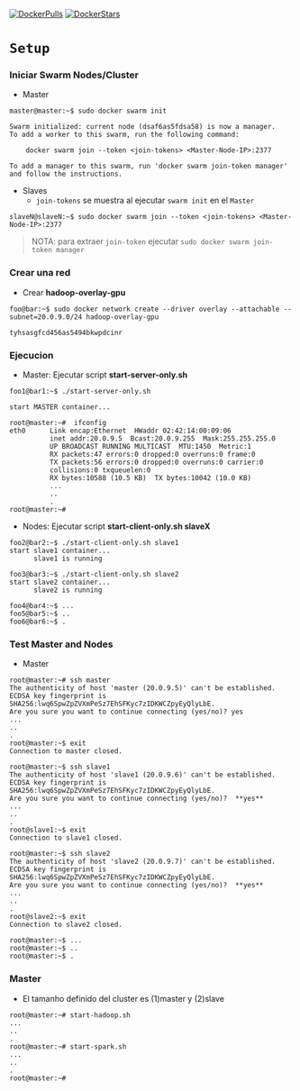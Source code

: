 

[![DockerPulls](https://img.shields.io/docker/pulls/luigymach/hadoop-spark-gpu-cluster.svg)](https://registry.hub.docker.com/u/luigymach/hadoop-spark-gpu-cluster/) [![DockerStars](https://img.shields.io/docker/stars/luigymach/hadoop-spark-gpu-cluster.svg)](https://registry.hub.docker.com/u/luigymach/hadoop-spark-gpu-cluster/)


`Setup`
=======

### Iniciar Swarm Nodes/Cluster

- Master
```console
master@master:~$ sudo docker swarm init

Swarm initialized: current node (dsaf6as5fdsa58) is now a manager.
To add a worker to this swarm, run the following command:

    docker swarm join --token <join-tokens> <Master-Node-IP>:2377

To add a manager to this swarm, run 'docker swarm join-token manager' and follow the instructions.
```

- Slaves
	- `join-tokens` se muestra al ejecutar `swarm init` en el `Master`
```console
slaveN@slaveN:~$ sudo docker swarm join --token <join-tokens> <Master-Node-IP>:2377
```
> NOTA: para extraer `join-token` ejecutar `sudo docker swarm join-token manager`


### Crear una red
- Crear **hadoop-overlay-gpu**
```console
foo@bar:~$ sudo docker network create --driver overlay --attachable --subnet=20.0.9.0/24 hadoop-overlay-gpu

tyhsasgfcd456as5494bkwpdcinr
```


### Ejecucion

- Master: Ejecutar script **start-server-only.sh**
```console
foo1@bar1:~$ ./start-server-only.sh

start MASTER container...

root@master:~#  ifconfig
eth0      Link encap:Ethernet  HWaddr 02:42:14:00:09:06  
          inet addr:20.0.9.5  Bcast:20.0.9.255  Mask:255.255.255.0
          UP BROADCAST RUNNING MULTICAST  MTU:1450  Metric:1
          RX packets:47 errors:0 dropped:0 overruns:0 frame:0
          TX packets:56 errors:0 dropped:0 overruns:0 carrier:0
          collisions:0 txqueuelen:0 
          RX bytes:10588 (10.5 KB)  TX bytes:10042 (10.0 KB)
          ...
          ..
          .
root@master:~#  
```
- Nodes: Ejecutar script **start-client-only.sh slaveX**
```console
foo2@bar2:~$ ./start-client-only.sh slave1
start slave1 container...
      slave1 is running

foo3@bar3:~$ ./start-client-only.sh slave2
start slave2 container...
      slave2 is running

foo4@bar4:~$ ...
foo5@bar5:~$ ..
foo6@bar6:~$ .
```


### Test Master and Nodes

- Master

```console
root@master:~# ssh master
The authenticity of host 'master (20.0.9.5)' can't be established.
ECDSA key fingerprint is SHA256:lwq6SpwZpZVXmPeSz7EhSFKyc7zIDKWCZpyEyQlyLbE.
Are you sure you want to continue connecting (yes/no)? yes
...
..
.
root@master:~$ exit
Connection to master closed.

root@master:~$ ssh slave1
The authenticity of host 'slave1 (20.0.9.6)' can't be established.
ECDSA key fingerprint is SHA256:lwq6SpwZpZVXmPeSz7EhSFKyc7zIDKWCZpyEyQlyLbE.
Are you sure you want to continue connecting (yes/no)? 	**yes**
...
..
.
root@slave1:~$ exit
Connection to slave1 closed.

root@master:~$ ssh slave2
The authenticity of host 'slave2 (20.0.9.7)' can't be established.
ECDSA key fingerprint is SHA256:lwq6SpwZpZVXmPeSz7EhSFKyc7zIDKWCZpyEyQlyLbE.
Are you sure you want to continue connecting (yes/no)? 	**yes**
...
..
.
root@slave2:~$ exit
Connection to slave2 closed.

root@master:~$ ...
root@master:~$ ..
root@master:~$ .
```


### Master
- El tamanho definido del cluster es (1)master y (2)slave

```console
root@master:~# start-hadoop.sh
...
..
.
root@master:~# start-spark.sh
...
..
.
root@master:~#

```
